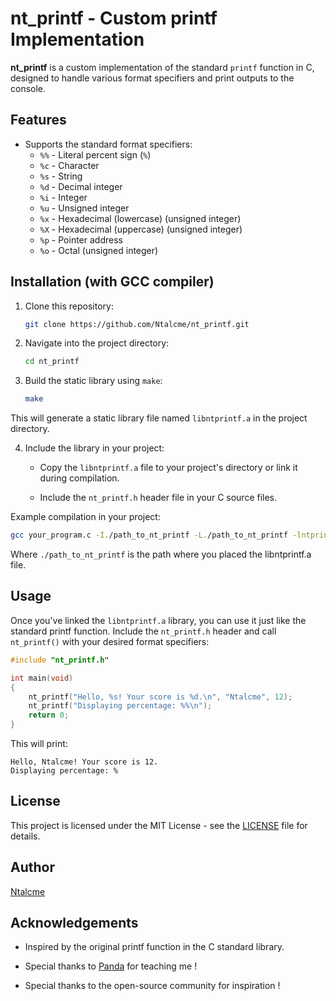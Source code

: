 # nt_printf - Custom printf Implementation

**nt_printf** is a custom implementation of the standard `printf` function in C, designed to handle various format specifiers and print outputs to the console.

## Features

- Supports the standard format specifiers:
    - `%%` - Literal percent sign (`%`)
    - `%c` - Character
    - `%s` - String
    - `%d` - Decimal integer
    - `%i` - Integer
    - `%u` - Unsigned integer
    - `%x` - Hexadecimal (lowercase) (unsigned integer)
    - `%X` - Hexadecimal (uppercase) (unsigned integer)
    - `%p` - Pointer address
    - `%o` - Octal (unsigned integer)
## Installation (with GCC compiler)

1. Clone this repository:

    ```bash
    git clone https://github.com/Ntalcme/nt_printf.git
    ```

2. Navigate into the project directory:
    ```bash
    cd nt_printf
    ```

3. Build the static library using `make`:
    ```bash
    make
    ```

This will generate a static library file named `libntprintf.a` in the project directory.

4. Include the library in your project:

    - Copy the `libntprintf.a` file to your project's directory or link it during compilation.

    - Include the `nt_printf.h` header file in your C source files.

Example compilation in your project:
```bash
gcc your_program.c -I./path_to_nt_printf -L./path_to_nt_printf -lntprintf -o your_program
```
Where `./path_to_nt_printf` is the path where you placed the libntprintf.a file.

## Usage
Once you've linked the `libntprintf.a` library, you can use it just like the standard printf function. Include the `nt_printf.h` header and call `nt_printf()` with your desired format specifiers:
```c
#include "nt_printf.h"

int main(void)
{
    nt_printf("Hello, %s! Your score is %d.\n", "Ntalcme", 12);
    nt_printf("Displaying percentage: %%\n");
    return 0;
}
```
This will print:
```
Hello, Ntalcme! Your score is 12.
Displaying percentage: %
```

## License
This project is licensed under the MIT License - see the [LICENSE](./LICENSE) file for details.

## Author
[Ntalcme](https://github.com/Ntalcme)

## Acknowledgements
- Inspired by the original printf function in the C standard library.

- Special thanks to [Panda](https://github.com/panda2742) for teaching me !

- Special thanks to the open-source community for inspiration !

